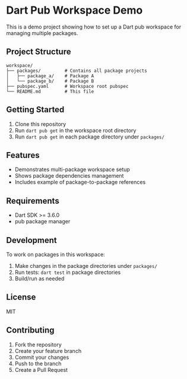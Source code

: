 # Dart Pub Workspace Demo

This is a demo project showing how to set up a Dart pub workspace for managing multiple packages.

## Project Structure

```
workspace/
├── packages/         # Contains all package projects
│   ├── package_a/    # Package A
│   └── package_b/    # Package B  
├── pubspec.yaml      # Workspace root pubspec
└── README.md         # This file
```

## Getting Started

1. Clone this repository
2. Run `dart pub get` in the workspace root directory
3. Run `dart pub get` in each package directory under `packages/`

## Features

- Demonstrates multi-package workspace setup
- Shows package dependencies management
- Includes example of package-to-package references

## Requirements

- Dart SDK >= 3.6.0
- pub package manager

## Development

To work on packages in this workspace:

1. Make changes in the package directories under `packages/`
2. Run tests: `dart test` in package directories
3. Build/run as needed

## License

MIT

## Contributing

1. Fork the repository
2. Create your feature branch
3. Commit your changes
4. Push to the branch
5. Create a Pull Request